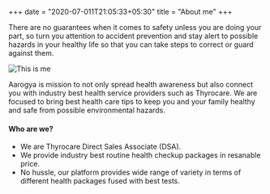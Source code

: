 +++
date = "2020-07-011T21:05:33+05:30"
title = "About me"
+++

There are no guarantees when it comes to safety unless you are doing your part, so turn you attention to accident prevention and stay alert to possible hazards in your healthy life so that you can take steps to correct or guard against them.

![This is me][1]

Aarogya is mission to not only spread health awareness but also connect you with industry best health service providers such as Thyrocare. We are focused to bring best health care tips to keep you and your family healthy and safe from possible environmental hazards.

#### Who are we?

* We are Thyrocare Direct Sales Associate (DSA).
* We provide industry best routine health checkup packages in resanable price.
* No hussle, our platform provides wide range of variety in terms of different health packages fused with best tests.


[1]: /img/header/AarogyaBharatB1.png
